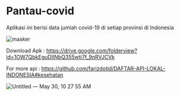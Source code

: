 # Pantau-covid



Aplikasi ini berisi data jumlah covid-19 di setiap provinsi di Indonesia






![masker](https://user-images.githubusercontent.com/59316805/120094458-ada5d880-c14a-11eb-8242-bf8ec854ed8e.png)



Download Apk : https://drive.google.com/folderview?id=1OW7QbkEguDIINbQ355wti7f_9nRVJCVk


For more api : https://github.com/farizdotid/DAFTAR-API-LOKAL-INDONESIA#kesehatan

![Untitled — May 30, 10 27 55 AM](https://user-images.githubusercontent.com/59316805/120094323-e85b4100-c149-11eb-900c-49ca3bc2d202.png)



